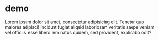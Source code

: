 # demo

Lorem ipsum dolor sit amet, consectetur adipisicing elit. Tenetur quo maiores adipisci! Incidunt fugiat aliquid laboriosam veritatis saepe veniam vel officiis, esse libero rem natus quidem, sed provident, explicabo odit?